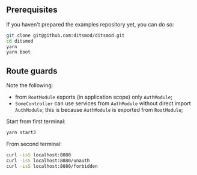## Prerequisites

If you haven't prepared the examples repository yet, you can do so:

```bash
git clone git@github.com:ditsmod/ditsmod.git
cd ditsmod
yarn
yarn boot
```

## Route guards

Note the following:

- from `RootModule` exports (in application scope) only `AuthModule`;
- `SomeController` can use services from `AuthModule` without direct import `AuthModule`;
this is because `AuthModule` is exported from `RootModule`;

Start from first terminal:

```bash
yarn start3
```

From second terminal:

```bash
curl -isS localhost:8080
curl -isS localhost:8080/unauth
curl -isS localhost:8080/forbidden
```
